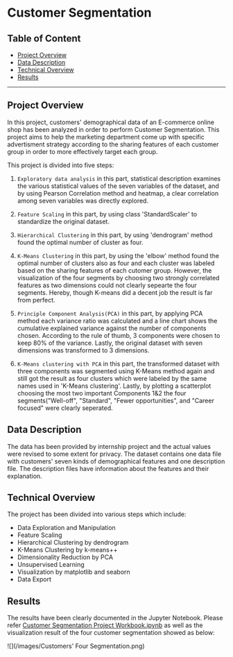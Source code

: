 # Customer Segmentation
## Table of Content
  - [Project Overview](#projectoverview)
  - [Data Description](#datadescription)
  - [Technical Overview](#technicaloverview)
  - [Results](#results)
  
***

<a id='projectoverview'></a>
## Project Overview

In this project, customers' demographical data of an E-commerce online shop has been analyzed in order to perform Customer Segmentation.
This project aims to help the marketing department come up with specific advertisment strategy according to the sharing features of each customer group in order to more effectively 
target each group.

This project is divided into five steps:

1. `Exploratory data analysis` in this part, statistical description examines the various statistical values of the seven variables of the dataset, and by using Pearson Correlation 
method and heatmap, a clear correlation among seven variables was directly explored. 

2. `Feature Scaling` in this part, by using class 'StandardScaler' to standardize the original dataset.

3. `Hierarchical Clustering` in this part, by using 'dendrogram' method found the optimal number of cluster as four.

4. `K-Means Clustering` in this part, by using the 'elbow' method found the optimal number of clusters also as four and each cluster was labeled based on the sharing features of each 
cutomer group. However, the visualization of the four segments by choosing two strongly correlated features as two dimensions could not clearly sepearte the four segments. Hereby, 
though K-means did a decent job the result is far from perfect.

5. `Principle Component Analysis(PCA)` in this part, by applying PCA method each variance ratio was calculated and a line chart shows the cumulative explained variance against the number
of components chosen. According to the rule of thumb, 3 components were chosen to keep 80% of the variance. Lastly, the original dataset with seven dimensions was transformed to 3
dimensions.

6. `K-Means clustering with PCA` in this part, the transformed dataset with three components was segmented using K-Means method again and still got the result as four clusters which
were labeled by the same names used in 'K-Means clustering'. Lastly, by plotting a scatterplot choosing the most two important Components 1&2 the four segments("Well-off", "Standard", 
"Fewer opportunities", and "Career focused" were clearly seperated.

<a id='datadescription'></a>
## Data Description

The data has been provided by internship project and the actual values were revised to some extent for privacy. The dataset contains one data file with customers' seven kinds of demographical features 
and one description file. The description files have information about the features and their explanation.

<a id='technicaloverview'></a>
## Technical Overview

The project has been divided into various steps which include:
* Data Exploration and Manipulation
* Feature Scaling
* Hierarchical Clustering by dendrogram
* K-Means Clustering by k-means++
* Dimensionality Reduction by PCA
* Unsupervised Learning
* Visualization by matplotlib and seaborn
* Data Export 

<a id='results'></a>
## Results

The results have been clearly documented in the Jupyter Notebook. Please refer [Customer Segmentation Project Workbook.ipynb](Customer_Segmentation_Project_Workbook.ipynb) as well as the visualization result of the four customer segmentation showed as below:

![](/images/Customers' Four Segmentation.png)
